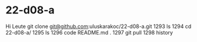 # 22-d08-a
Hi Leute 
 git clone git@github.com:uluskarakoc/22-d08-a.git
 1293  ls
 1294  cd 22-d08-a/
 1295  ls
 1296  code README.md .
 1297  git pull
 1298  history